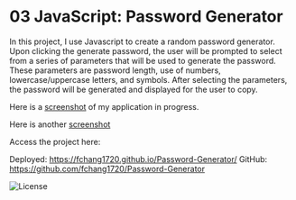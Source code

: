 # 03 JavaScript: Password Generator

In this project, I use Javascript to create a random password generator. Upon clicking the generate password, the user will be prompted to select from a series of parameters that will be used to generate the password. These parameters are password length, use of numbers, lowercase/uppercase letters, and symbols. After selecting the parameters, the password will be generated and displayed for the user to copy. 

Here is a [screenshot](./Assets/password%20screenshot.jpg) of my application in progress.

Here is another [screenshot](./Assets/password%20gen%20screenshot%202.jpg)

Access the project here:

Deployed: https://fchang1720.github.io/Password-Generator/
GitHub: https://github.com/fchang1720/Password-Generator

![License](https://img.shields.io/badge/License-MIT-yellowgreen)


